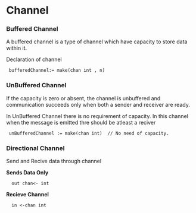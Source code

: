 # Channel



### Buffered Channel 

A buffered channel is a type of channel which have capacity to store data within it. 

Declaration of channel 

``` 
 bufferedChannel:= make(chan int , n)
```


 ### UnBuffered Channel 

 If the capacity is zero or absent, the channel is unbuffered and communication succeeds only when both a sender and receiver are ready.

 In UnBuffered Channel there is no requirement of capacity. In this channel when the message is emitted thre should be atleast a reciver 

 ```
  unBufferedChannel := make(chan int)  // No need of capacity. 
 ```

### Directional Channel 

Send and Recive data through channel

 **Sends Data Only** 

```
  out chan<- int 
```

**Recieve Channel**

```
  in <-chan int
```

